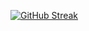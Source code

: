 [![GitHub Streak](https://streak-stats.demolab.com?user=joelbrostrom&theme=dark&hide_border=true&exclude_days=Sun%2CSat)](https://git.io/streak-stats)

<!--
**joelbrostrom/joelbrostrom** is a ✨ _special_ ✨ repository because its `README.md` (this file) appears on your GitHub profile.

Here are some ideas to get you started:

- 🔭 I’m currently working on ...
- 🌱 I’m currently learning ...
- 👯 I’m looking to collaborate on ...
- 🤔 I’m looking for help with ...
- 💬 Ask me about ...
- 📫 How to reach me: ...
- 😄 Pronouns: ...
- ⚡ Fun fact: ...
-->
